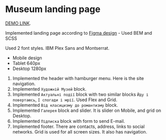 # Museum landing page

  [DEMO LINK](https://alina-isakova.github.io/Museum/).

Implemented landing page according to [Figma design](https://www.figma.com/file/cRBCqE06cDrY3s4jX7h3iY/%D0%9D%D0%90%D0%9C%D0%A3-(Edit)?node-id=0%3A1) - Used BEM and SCSS

Used 2 font styles. IBM Plex Sans and Montserrat.

- Mobile design
- Tablet 640px
- Desktop 1280px

1. Implemented the header with hamburger menu. Here is the site navigation.
2. Implemented `Художній Музей` block.
3. Implemented `Актуальні події` block with two similar blocks `Йду і повертаюсь`, `І спогади і мрії`. Used Flex and Grid.
4. Implemented `Від класицизму до романтизму` block.
5. Implemented `Галерея` block and slider. It is slider on Mobile, and grid on Desktop.
6. Implemented `Підписка` block with form to send E-mail.
7. Implemented footer. There are contacts, address, links to
social networks. Grid is used for all screen sizes. It also has navigation.
